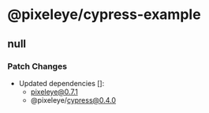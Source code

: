 # @pixeleye/cypress-example

## null

### Patch Changes

- Updated dependencies []:
  - pixeleye@0.7.1
  - @pixeleye/cypress@0.4.0
